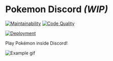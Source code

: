 # Pokemon Discord *(WIP)*

[![Maintainability](https://api.codeclimate.com/v1/badges/cee66162b94e751f84de/maintainability)](https://codeclimate.com/github/Feavy/pokemon-discord-poc/maintainability)
[![Code Quality](
https://img.shields.io/lgtm/grade/java/github/Feavy/pokemon-discord-poc.svg?logo=lgtm&logoWidth=18)](https://lgtm.com/projects/g/Feavy/pokemon-discord-poc/context:java)

[![Deployment](https://github.com/Feavy/pokemon-discord-poc/actions/workflows/gradle.yml/badge.svg)](https://github.com/Feavy/pokemon-discord-poc/actions/workflows/gradle.yml)

Play Pokémon inside Discord!

![Example gif](https://s3.gifyu.com/images/pokemon76114b4e60c4ae27.gif)
